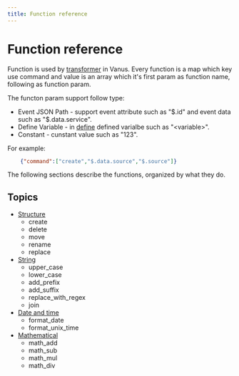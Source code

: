 ```yaml
---
title: Function reference
---
```


# Function reference

Function is used by [transformer](transformer.md#function) in Vanus. Every function is a map which key use command and value is an array which it's first param as function name, following as function param.

The functon param support follow type:

- Event JSON Path - support event attribute such as "\$.id" and event data such as "\$.data.service".
- Define Variable - in [define](transformed.md#define) defined varialbe such as "\<variable>".
- Constant - cunstant value such as "123".

For example:

```json
    {"command":["create","$.data.source","$.source"]}
```

The following sections describe the functions, organized by what they do.

## Topics

- [Structure](function-reference/structure.md)
  - create
  - delete
  - move
  - rename
  - replace
- [String](function-reference/string.md)
  - upper_case
  - lower_case
  - add_prefix
  - add_suffix
  - replace_with_regex
  - join
- [Date and time](function-reference/date-time.md)
  - format_date
  - format_unix_time
- [Mathematical](function-reference/mathematical.md)
  - math_add
  - math_sub
  - math_mul
  - math_div

